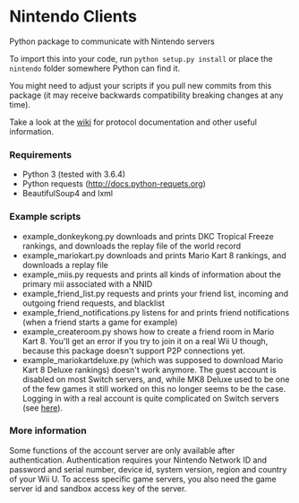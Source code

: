 # Nintendo Clients
Python package to communicate with Nintendo servers

To import this into your code, run `python setup.py install` or place the `nintendo` folder somewhere Python can find it.

You might need to adjust your scripts if you pull new commits from this package (it may receive backwards compatibility breaking changes at any time).

Take a look at the [wiki](https://github.com/Kinnay/NintendoClients/wiki) for protocol documentation and other useful information.

### Requirements
* Python 3 (tested with 3.6.4)
* Python requests (http://docs.python-requets.org)
* BeautifulSoup4 and lxml

### Example scripts
* example_donkeykong.py downloads and prints DKC Tropical Freeze rankings, and downloads the replay file of the world record
* example_mariokart.py downloads and prints Mario Kart 8 rankings, and downloads a replay file
* example_miis.py requests and prints all kinds of information about the primary mii associated with a NNID
* example_friend_list.py requests and prints your friend list, incoming and outgoing friend requests, and blacklist
* example_friend_notifications.py listens for and prints friend notifications (when a friend starts a game for example)
* example_createroom.py shows how to create a friend room in Mario Kart 8. You'll get an error if you try to join it on a real Wii U though, because this package doesn't support P2P connections yet.
* example_mariokartdeluxe.py (which was supposed to download Mario Kart 8 Deluxe rankings) doesn't work anymore. The guest account is disabled on most Switch servers, and, while MK8 Deluxe used to be one of the few games it still worked on this no longer seems to be the case. Logging in with a real account is quite complicated on Switch servers (see [here](https://github.com/Kinnay/NintendoClients/wiki/Game-Server-Overview#switch)).

### More information
Some functions of the account server are only available after authentication. Authentication requires your Nintendo Network ID and password and serial number, device id, system version, region and country of your Wii U. To access specific game servers, you also need the game server id and sandbox access key of the server.
